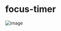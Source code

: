 # focus-timer
![image](https://github.com/KassioMatos89/focus-timer/assets/43148227/c2064668-db05-4c7c-84c2-878e3e954448)
